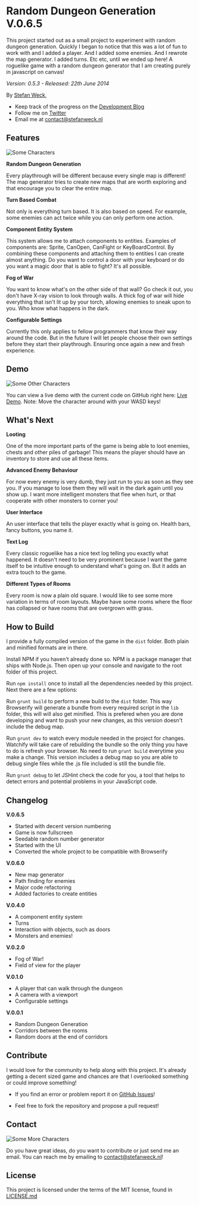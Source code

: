 # Random Dungeon Generation V.0.6.5

This project started out as a small project to experiment with random dungeon generation. Quickly I began to notice that this was a lot of fun to work with and I added a player. And I added some enemies. And I rewrote the map generator. I added turns. Etc etc, until we ended up here!
A roguelike game with a random dungeon generator that I am creating purely in javascript on canvas!

_Version: 0.5.3 - Released: 22th June 2014_

By [Stefan Weck](http://www.stefanweck.nl),

- Keep track of the progress on the [Development Blog](http://gamesby.stefanweck.nl/)
- Follow me on [Twitter](https://twitter.com/stefanweck)
- Email me at contact@stefanweck.nl

## Features

![Some Characters](http://stefanweck.nl/github/github_banner_1.png)

**Random Dungeon Generation**

Every playthrough will be different because every single map is different! The map generator tries to create new maps that are worth exploring and that encourage you to clear the entire map.

**Turn Based Combat**

Not only is everything turn based. It is also based on speed. For example, some enemies can act twice while you can only perform one action.

**Component Entity System**

This system allows me to attach components to entities. Examples of components are: Sprite, CanOpen, CanFight or KeyBoardControl. By combining these components and attaching them to entities I can create almost anything. Do you want to control a door with your keyboard or do you want a magic door that is able to fight? It's all possible.

**Fog of War**

You want to know what's on the other side of that wall? Go check it out, you don't have X-ray vision to look through walls. A thick fog of war will hide everything that isn't lit up by your torch, allowing enemies to sneak upon to you. Who know what happens in the dark.

**Configurable Settings**

Currently this only applies to fellow programmers that know their way around the code. But in the future I will let people choose their own settings before they start their playthrough. Ensuring once again a new and fresh experience.

## Demo

![Some Other Characters](http://stefanweck.nl/github/github_banner_2.png)

You can view a live demo with the current code
on GitHub right here: [Live Demo](http://stefanweck.nl/github/dungeongeneration/).
Note: Move the character around with your WASD keys!

## What's Next

**Looting**

One of the more important parts of the game is being able to loot enemies, chests and other piles of garbage! This means the player should have an inventory to store and use all these items.

**Advanced Enemy Behaviour**

For now every enemy is very dumb, they just run to you as soon as they see you. If you manage to lose them they will wait in the dark again until you show up. I want more intelligent monsters that flee when hurt, or that cooperate with other monsters to corner you!

**User Interface**

An user interface that tells the player exactly what is going on. Health bars, fancy buttons, you name it.

**Text Log**

Every classic roguelike has a nice text log telling you exactly what happened. It doesn't need to be very prominent because I want the game itself to be intuitive enough to understand what's going on. But it adds an extra touch to the game.

**Different Types of Rooms**

Every room is now a plain old square. I would like to see some more variation in terms of room layouts. Maybe have some rooms where the floor has collapsed or have rooms that are overgrown with grass.

## How to Build

I provide a fully compiled version of the game in the `dist` folder. Both plain and minified formats are in there.

Install NPM if you haven't already done so. NPM is a package manager that ships with Node.js. Then open up your console and navigate to the root folder of this project.

Run `npm install` once to install all the dependencies needed by this project. Next there are a few options:

Run `grunt build` to perform a new build to the `dist` folder. This way Browserify will generate a bundle from every required script in the `lib` folder, this will will also get minified. This is prefered when you are done developing and want to push your new changes, as this version doesn't include the debug map.

Run `grunt dev` to watch every module needed in the project for changes. Watchify will take care of rebuilding the bundle so the only thing you have to do is refresh your browser. No need to run `grunt build` everytime you make a change. This version includes a debug map so you are able to debug single files while the .js file included is still the bundle file.

Run `grunt debug` to let JSHint check the code for you, a tool that helps to detect errors and potential problems in your JavaScript code.

## Changelog

**V.0.6.5**

- Started with decent version numbering
- Game is now fullscreen
- Seedable random number generator
- Started with the UI
- Converted the whole project to be compatible with Browserify

**V.0.6.0**

- New map generator
- Path finding for enemies
- Major code refactoring
- Added factories to create entities

**V.0.4.0**

- A component entity system
- Turns
- Interaction with objects, such as doors
- Monsters and enemies!

**V.0.2.0**

- Fog of War!
- Field of view for the player

**V.0.1.0**

- A player that can walk through the dungeon
- A camera with a viewport
- Configurable settings

**V.0.0.1**

- Random Dungeon Generation
- Corridors between the rooms
- Random doors at the end of corridors

## Contribute

I would love for the community to help along with this project. It's already getting a decent sized game and chances are that I overlooked something or could improve something!

- If you find an error or problem report it on [GitHub Issues](https://github.com/stefanweck/dungeongeneration/issues)!

- Feel free to fork the repository and propose a pull request!

## Contact

![Some More Characters](http://stefanweck.nl/github/github_banner_3.png)

Do you have great ideas, do you want to contribute or just send 
me an email. You can reach me by emailing to contact@stefanweck.nl!

## License
This project is licensed under the terms of the MIT license, 
found in [LICENSE.md](LICENSE.md)
